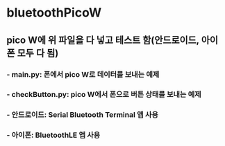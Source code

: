 # bluetoothPicoW

## pico W에 위 파일을 다 넣고 테스트 함(안드로이드, 아이폰 모두 다 됨)
### - main.py: 폰에서 pico W로 데이터를 보내는 예제
### - checkButton.py: pico W에서 폰으로 버튼 상태를 보내는 예제

### - 안드로이드: Serial Bluetooth Terminal 앱 사용
### - 아이폰: BluetoothLE 앱 사용
